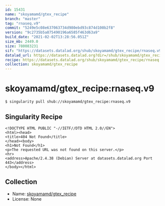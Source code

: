 ```yaml
---
id: 15431
name: "skoyamamd/gtex_recipe"
branch: "master"
tag: "rnaseq.v9"
commit: "5249e5c08e637063734d980ebd93c874d100b2f8"
version: "9c2735b5a875490196a6585f463d63a9"
build_date: "2021-02-02T13:28:56.051Z"
size_mb: 2449.0
size: 780083231
sif: "https://datasets.datalad.org/shub/skoyamamd/gtex_recipe/rnaseq.v9/2021-02-02-5249e5c0-9c2735b5/9c2735b5a875490196a6585f463d63a9.sif"
datalad_url: https://datasets.datalad.org?dir=/shub/skoyamamd/gtex_recipe/rnaseq.v9/2021-02-02-5249e5c0-9c2735b5/
recipe: https://datasets.datalad.org/shub/skoyamamd/gtex_recipe/rnaseq.v9/2021-02-02-5249e5c0-9c2735b5/Singularity
collection: skoyamamd/gtex_recipe
---
```


# skoyamamd/gtex_recipe:rnaseq.v9

```bash
$ singularity pull shub://skoyamamd/gtex_recipe:rnaseq.v9
```

## Singularity Recipe

```singularity
<!DOCTYPE HTML PUBLIC "-//IETF//DTD HTML 2.0//EN">
<html><head>
<title>404 Not Found</title>
</head><body>
<h1>Not Found</h1>
<p>The requested URL was not found on this server.</p>
<hr>
<address>Apache/2.4.38 (Debian) Server at datasets.datalad.org Port 443</address>
</body></html>
```

## Collection

 - Name: [skoyamamd/gtex_recipe](https://github.com/skoyamamd/gtex_recipe)
 - License: None

